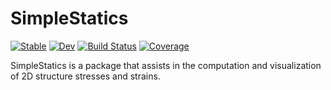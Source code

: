 # SimpleStatics

[![Stable](https://img.shields.io/badge/docs-stable-blue.svg)](https://Boxylmer.github.io/SimpleStatics.jl/stable/)
[![Dev](https://img.shields.io/badge/docs-dev-blue.svg)](https://Boxylmer.github.io/SimpleStatics.jl/dev/)
[![Build Status](https://github.com/Boxylmer/SimpleStatics.jl/actions/workflows/CI.yml/badge.svg?branch=main)](https://github.com/Boxylmer/SimpleStatics.jl/actions/workflows/CI.yml?query=branch%3Amaster)
[![Coverage](https://codecov.io/gh/Boxylmer/SimpleStatics.jl/branch/main/graph/badge.svg?token=VWCS9WSLI4)](https://codecov.io/gh/Boxylmer/SimpleStatics.jl)


SimpleStatics is a package that assists in the computation and visualization of 2D structure stresses and strains.


